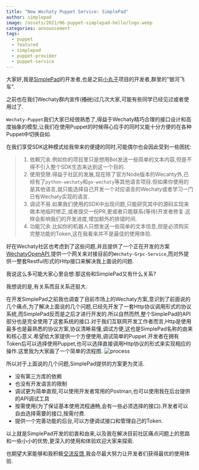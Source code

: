 ```yaml
---
title: "New Wechaty Puppet Service: SimplePad"
author: simplepad
image: /assets/2021/06-puppet-simplepad-hello/logo.webp
categories: announcement
tags:
  - puppet
  - featured
  - simplepad
  - puppet-provider
  - puppet-service
---
```

大家好,我是[SimplePad](https://github.com/chatrbot/wechaty-puppet-simplepad)的开发者,也是之前[小丸子](https://github.com/chatrbot/chatbot)项目的开发者,群里的"银河飞车".

之前也在我们Wechaty群内宣传(~~搔扰~~)过几次大家,可能有些同学已经见过或者使用过了.

`Wechaty-Puppet`我们大家已经很熟悉了,得益于Wechaty精巧合理的接口设计和高度抽象的模型,让我们在使用Puppet的时候得心应手的同时又能十分方便的在各种Puppet中切换自如.

在我们享受SDK这种模式给我带来的便捷的同时,可能偶尔也会因此受到一些困扰:

> 1. 依赖冗余.例如你的项目里只是想用Bot发送一些简单的文本内容,但是不得不引入整个SDK生态来达到这一个目的.
> 2. 使用受限.得益于社区的发展,现在除了官方Node版本的Wecahty外,已经有了`python-wechaty`和`go-wechaty`等其他语言项目.但如果你使用的是其他语言,就只能选择自己开发一个对应语言的Wechaty或者学习一门已有Wechaty实现的语言.
> 3. 调试不易.如果我们使用的SDK中出现问题,只能研究其中的源码实现来做本地临时修正,或者提交一份PR,更或者只能联系(等待)开发者修复.这样会影响我们的开发进度,增加额外的排错时间.
> 4. 功能冗余.比如你的机器人只想发送一些简单的文本信息,但是必须购买完整功能的Token,这在我看来并不是最佳的使用体验.

好在Wechaty社区也考虑到了这些问题,并且提供了一个正在开发的方案[WechatyOpenAPI](https://github.com/wechaty/openapi),提供一个网关来对接目前的`Wechaty-Grpc-Service`,而对外提供一整套Restful形式的Http接口来解决我上面说的问题.

我说这么多可能大家心里会想:那这些和SimplePad又有什么关系?

我想说的是,有关系而且关系还挺大.

在开发SimplePad之前我也调查了目前市场上的Wechaty方案,意识到了前面说的几个痛点,为了解决上面说的几个问题,已经先开发了一套Http协议调用形式的协议系统,而SimplePad反而是之后才进行开发的.所以自然而然,整个SimplePad的API部分也是完全使用了这套系统的接口.对于我们互联网开发工作者而言,Http是使用最多也是最熟悉的协议方案,协议清晰易懂,调试方便,这也是SimplePad名称的由来和核心意义.希望给大家提供一个方便使用,调试简单的Puppet.开发者在拥有Token后可以选择使用Puppet,也可以选择直接调用Http协议的形式来实现相应的操作.这里我为大家画了一个简单的流程图.
![process](/assets/2021/06-puppet-simplepad-hello/process.webp)

所以对于上面说的几个问题,SimplePad提供的方案更为灵活.

- 没有第三方库的依赖
- 也没有开发语言的限制
- 调试更为简单直观,可以使用开发者常用的Postman,也可以使用我在后台提供的API调试工具
- 按需使用(为了保证基本使用流程通畅,会有一些必须选择的接口).开发者可以自由选择需要的接口,按需付费.
- 提供一个完善功能的后台,可以方便调试接口和管理自己的Token.

以上就是SimplePad开发的初衷和由来,以及我在解决目前社区痛点问题上的思路和一些小小的优势,更深入的使用和体验欢迎大家来探索.

也期望大家能够和我积极[交流反馈](https://github.com/chatrbot/wechaty-puppet-simplepad/issues),我会尽最大努力让开发者们获得最优的使用体验.

